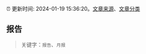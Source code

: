 :alarm_clock: 更新时间: 2024-01-19 15:36:20。[文章来源](/README.md)、[文章分类](/TAGS.md)

## 报告


> 关键字：`报告`、`月报`



